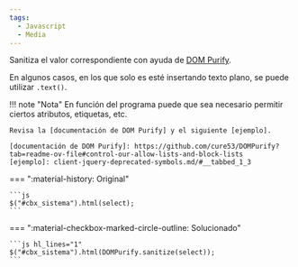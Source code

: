 ```yaml
---
tags:
  - Javascript
  - Media
---
```


Sanitiza el valor correspondiente con ayuda de [DOM Purify](https://github.com/cure53/DOMPurify).

En algunos casos, en los que solo es esté insertando texto plano, se puede utilizar `.text()`.

!!! note "Nota"
    En función del programa puede que sea necesario permitir ciertos atributos, etiquetas, etc.

    Revisa la [documentación de DOM Purify] y el siguiente [ejemplo].

    [documentación de DOM Purify]: https://github.com/cure53/DOMPurify?tab=readme-ov-file#control-our-allow-lists-and-block-lists
    [ejemplo]: client-jquery-deprecated-symbols.md/#__tabbed_1_3

=== ":material-history: Original"

    ```js
    $("#cbx_sistema").html(select);
    ```

=== ":material-checkbox-marked-circle-outline: Solucionado"

    ```js hl_lines="1"
    $("#cbx_sistema").html(DOMPurify.sanitize(select));
    ```
